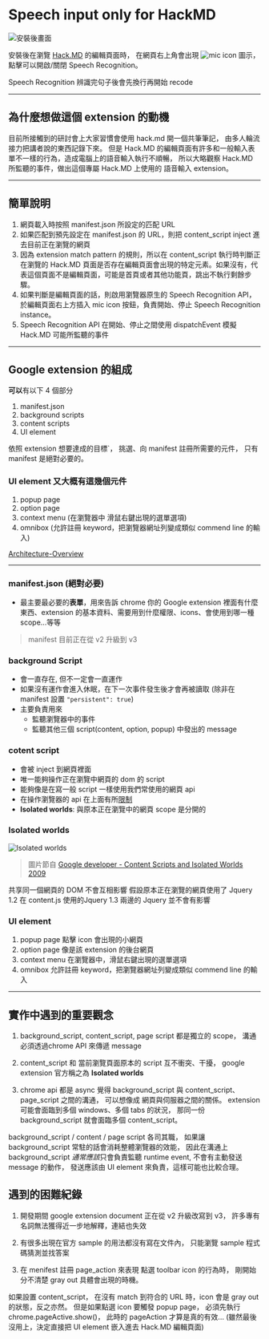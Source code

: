 # Speech input only for HackMD

![安裝後畫面](https://i.imgur.com/7HcQVlY.jpg)

安裝後在瀏覽 [Hack.MD](https://hackmd.io/) 的編輯頁面時，
在網頁右上角會出現 ![mic icon](https://icons.getbootstrap.com/icons/mic-fill.svg) 圖示，
點擊可以開啟/關閉 Speech Recognition。

Speech Recognition 辨識完句子後會先換行再開始 recode

---

## 為什麼想做這個 extension 的動機

目前所接觸到的研討會上大家習慣會使用 hack.md 開一個共筆筆記，
由多人輪流接力把講者說的東西記錄下來。
但是 Hack.MD 的編輯頁面有許多和一般輸入表單不一樣的行為，造成電腦上的語音輸入執行不順暢，
所以大略觀察 Hack.MD 所監聽的事件，做出這個專屬 Hack.MD 上使用的 語音輸入 extension。

---

## 簡單說明

1. 網頁載入時按照 manifest.json 所設定的匹配 URL
2. 如果匹配到預先設定在 manifest.json 的 URL，則把 content_script inject 進去目前正在瀏覽的網頁
3. 因為 extension match pattern 的規則，所以在 content_script 執行時判斷正在瀏覽的 Hack.MD 頁面是否存在編輯頁面會出現的特定元素。如果沒有，代表這個頁面不是編輯頁面，可能是首頁或者其他功能頁，跳出不執行剩餘步驟。
4. 如果判斷是編輯頁面的話，則啟用瀏覽器原生的 Speech Recognition API，於編輯頁面右上方插入 mic icon 按鈕，負責開始、停止 Speech Recognition instance。
5. Speech Recognition API 在開始、停止之間使用 dispatchEvent 模擬 Hack.MD 可能所監聽的事件

---

## Google extension 的組成

**可以**有以下 4 個部分

1. manifest.json
2. background scripts
3. content scripts
4. UI element

依照 extension 想要達成的目標`，
挑選、向 manifest 註冊所需要的元件，
只有 manifest 是絕對必要的。

### UI element 又大概有這幾個元件

1. popup page
2. option page
3. context menu
    (在瀏覽器中 滑鼠右鍵出現的選單選項)
4. omnibox
    (允許註冊 keyword，把瀏覽器網址列變成類似 commend line 的輸入)

[Architecture-Overview](https://developer.chrome.com/docs/extensions/mv3/architecture-overview/)

---

### manifest.json  (絕對必要)

- 最主要最必要的**表單**，用來告訴 chrome 你的 Google extension 裡面有什麼東西、extension 的基本資料、需要用到什麼權限、icons、會使用到哪一種 scope...等等

> manifest 目前正在從 v2 升級到 v3

### background Script

- 會一直存在, 但不一定會一直運作
- 如果沒有運作會進入休眠，在下一次事件發生後才會再被讀取
    (除非在 manifest 設置 `"persistent": true`)
- 主要負責用來
  - 監聽瀏覽器中的事件
  - 監聽其他三個 script(content, option, popup) 中發出的 message

### cotent script

- 會被 inject 到網頁裡面
- 唯一能夠操作正在瀏覽中網頁的 dom 的 script
- 能夠像是在寫一般 script 一樣使用我們常使用的網頁 api
- 在操作瀏覽器的 api 在上面有所[限制](https://developer.chrome.com/docs/extensions/mv3/content_scripts/#capabilities)
- **Isolated worlds**: 與原本正在瀏覽中的網頁 scope 是分開的

### Isolated worlds

![Isolated worlds](https://i.imgur.com/smibbl9.png)
> 圖片節自 [Google developer - Content Scripts and Isolated Worlds 2009](https://www.youtube.com/watch?v=laLudeUmXHM)

共享同一個網頁的 DOM
不會互相影響
假設原本正在瀏覽的網頁使用了 Jquery 1.2
在 content.js 使用的Jquery 1.3
兩邊的 Jquery 並不會有影響

### UI element

1. popup page
  點擊 icon 會出現的小網頁
2. option page
  像是該 extension 的後台網頁
3. context menu
  在瀏覽器中，滑鼠右鍵出現的選單選項
4. omnibox
  允許註冊 keyword，把瀏覽器網址列變成類似 commend line 的輸入

---

## 實作中遇到的重要觀念

1. background_script, content_script, page script 都是獨立的 scope，
  溝通必須透過chrome API 來傳遞 message

2. content_script 和 當前瀏覽頁面原本的 script 互不衝突、干擾，
   google extension 官方稱之為 **Isolated worlds**

3. chrome api 都是 async
  覺得 background_script 與 content_script、page_script 之間的溝通，
  可以想像成 網頁與伺服器之間的關係。
  extension 可能會面臨到多個 windows、多個 tabs 的狀況，
  那同一份 background_script 就會面臨多個 content_script。

  background_script / content / page script 各司其職，
  如果讓 background_script 常駐的話會消耗整體瀏覽器的效能，
  因此在溝通上 background_script *通常應該*只會負責監聽 runtime event,
  不會有主動發送 message 的動作，
  發送應該由 UI element 來負責，這樣可能也比較合理。

## 遇到的困難紀錄

1. 開發期間 google extension document 正在從 v2 升級改寫到 v3，
  許多專有名詞無法獲得近一步地解釋，連結也失效

2. 有很多出現在官方 sample 的用法都沒有寫在文件內，
  只能瀏覽 sample 程式碼猜測並找答案

3. 在 menifest 註冊 page_action 來表現 點選 toolbar icon 的行為時，
  剛開始分不清楚 gray out 具體會出現的時機。
  
  如果設置 content_script，
  在沒有 match 到符合的 URL 時，icon 會是 gray out 的狀態，反之亦然。
  但是如果點選 icon 要觸發 popup page，
  必須先執行 chrome.pageActive.show()，
  此時的 pageAction 才算是真的有效...
  (雖然最後沒用上，決定直接把 UI element 嵌入進去 Hack.MD 編輯頁面)
